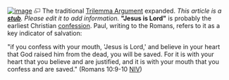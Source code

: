 [![image](images/thumb/3/3c/JesusChrist-LogicallyLord.png/300px-JesusChrist-LogicallyLord.png)](http://www.theopedia.com/File:JesusChrist-LogicallyLord.png)
[![image](data:image/png;base64,iVBORw0KGgoAAAANSUhEUgAAAA8AAAALCAAAAACFLIiAAAAAAnRSTlMA/1uRIrUAAABPSURBVAjXY/j///+5vXDwjAHIr26ZAgXZe8H8a/+hoIcw/9nevdVL9+79DuPvzQYZFPUezu8BMZLXgkExnD8HAu6hqv//n+HZVjD4DuUDAKlChD3fj6aPAAAAAElFTkSuQmCC)](http://www.theopedia.com/File:JesusChrist-LogicallyLord.png "Enlarge")
The traditional
[Trilemma Argument](index.php?title=Trilemma_Argument&action=edit&redlink=1 "Trilemma Argument (page does not exist)")
expanded.
*This article is a **[stub](http://www.theopedia.com/Category:Theopedia_stubs "Category:Theopedia stubs")**. Please edit it to add information.*
**"Jesus is Lord"** is probably the earliest Christian
[confession](Creeds_and_confessions "Creeds and confessions").
Paul, writing to the Romans, refers to it as a key indicator of
salvation:

"if you confess with your mouth, 'Jesus is Lord,' and believe in
your heart that God raised him from the dead, you will be saved.
For it is with your heart that you believe and are justified, and
it is with your mouth that you confess and are saved." (Romans
10:9-10 [NIV](NIV "NIV"))


